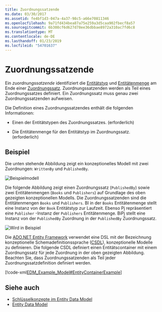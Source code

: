 ```yaml
---
title: Zuordnungssatzende
ms.date: 03/30/2017
ms.assetid: fe4bf1d3-047a-4a37-98c5-a66e70811346
ms.openlocfilehash: 9a71fd434bea87a75e259a3d5caa902fbecf8a57
ms.sourcegitcommit: 6b308cf6d627d78ee36dbbae8972a310ac7fd6c8
ms.translationtype: MT
ms.contentlocale: de-DE
ms.lasthandoff: 01/23/2019
ms.locfileid: "54701637"
---
```

# <a name="association-set-end"></a>Zuordnungssatzende
Ein *zuordnungssatzende* identifiziert die [Entitätstyp](../../../../docs/framework/data/adonet/entity-type.md) und [Entitätenmenge](../../../../docs/framework/data/adonet/entity-set.md) am Ende einer [Zuordnungssatz](../../../../docs/framework/data/adonet/association-set.md). Zuordnungssatzenden werden als Teil eines Zuordnungssatzes definiert. Ein Zuordnungssatz muss genau zwei Zuordnungssatzenden aufweisen.  
  
 Die Definition eines Zuordnungssatzendes enthält die folgenden Informationen:  
  
-   Einen der Entitätstypen des Zuordnungssatzes. (erforderlich)  
  
-   Die Entitätenmenge für den Entitätstyp im Zuordnungssatz. (erforderlich)  
  
## <a name="example"></a>Beispiel  
 Die unten stehende Abbildung zeigt ein konzeptionelles Modell mit zwei Zuordnungen: `WrittenBy` und `PublishedBy`.  
  
 ![Beispielmodell](../../../../docs/framework/data/adonet/media/examplemodel.gif "ExampleModel")  
  
 Die folgende Abbildung zeigt einen Zuordnungssatz (`PublishedBy`) sowie zwei Entitätenmengen (`Books` und `Publishers`) auf Grundlage des oben gezeigten konzeptionellen Modells. Die Zuordnungssatzenden sind die Entitätenmengen `Books` und `Publishers`. BI in der `Books` Entitätenmenge stellt eine Instanz von der `Book` Entitätstyp zur Laufzeit. Ebenso Pj repräsentiert eine `Publisher` -Instanz der `Publishers` Entitätenmenge. BiPj stellt eine Instanz von der `PublishedBy` Zuordnung in der `PublishedBy` Zuordnungssatz.  
  
 ![Wird in Beispiel](../../../../docs/framework/data/adonet/media/setsexample.gif "SetsExample")  
  
 Die [ADO.NET Entity Framework](../../../../docs/framework/data/adonet/ef/index.md) verwendet eine DSL mit der Bezeichnung konzeptionelle Schemadefinitionssprache ([CSDL](../../../../docs/framework/data/adonet/ef/language-reference/csdl-specification.md)), konzeptionelle Modelle zu definieren. Die folgende CSDL definiert einen Entitätscontainer mit einem Zuordnungssatz für jede Zuordnung in der oben gezeigten Abbildung. Beachten Sie, dass Zuordnungssatzenden als Teil jeder Zuordnungssatzdefinition definiert werden.  
  
 [!code-xml[EDM_Example_Model#EntityContainerExample](../../../../samples/snippets/xml/VS_Snippets_Data/edm_example_model/xml/books.edmx#entitycontainerexample)]  
  
## <a name="see-also"></a>Siehe auch
- [Schlüsselkonzepte im Entity Data Model](../../../../docs/framework/data/adonet/entity-data-model-key-concepts.md)
- [Entity Data Model](../../../../docs/framework/data/adonet/entity-data-model.md)
